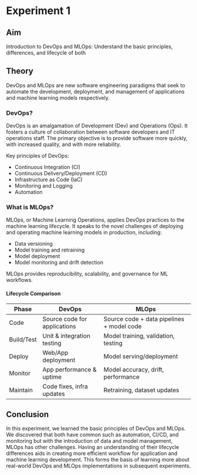 # Experiment 1

## Aim

Introduction to DevOps and MLOps: Understand the basic principles, differences, and lifecycle of both

## Theory

DevOps and MLOps are new software engineering paradigms that seek to automate the development, deployment, and management of applications and machine learning models respectively.

### DevOps?

DevOps is an amalgamation of Development (Dev) and Operations (Ops). It fosters a culture of collaboration between software developers and IT operations staff. The primary objective is to provide software more quickly, with increased quality, and with more reliability.

Key principles of DevOps:

- Continuous Integration (CI)
- Continuous Delivery/Deployment (CD)
- Infrastructure as Code (IaC)
- Monitoring and Logging
- Automation

### What is MLOps?

MLOps, or Machine Learning Operations, applies DevOps practices to the machine learning lifecycle. It speaks to the novel challenges of deploying and operating machine learning models in production, including:

- Data versioning
- Model training and retraining
- Model deployment
- Model monitoring and drift detection

MLOps provides reproducibility, scalability, and governance for ML workflows.

#### Lifecycle Comparison

| Phase      | DevOps                       | MLOps                                     |
| ---------- | ---------------------------- | ----------------------------------------- |
| Code       | Source code for applications | Source code + data pipelines + model code |
| Build/Test | Unit & integration testing   | Model training, validation, testing       |
| Deploy     | Web/App deployment           | Model serving/deployment                  |
| Monitor    | App performance & uptime     | Model accuracy, drift, performance        |
| Maintain   | Code fixes, infra updates    | Retraining, dataset updates               |

## Conclusion

In this experiment, we learned the basic principles of DevOps and MLOps. We discovered that both have common such as automation, CI/CD, and monitoring but with the introduction of data and model management, MLOps has other challenges. Having an understanding of their lifecycle differences aids in creating more efficient workflow for application and machine learning development. This forms the basis of learning more about real-world DevOps and MLOps implementations in subsequent experiments.
